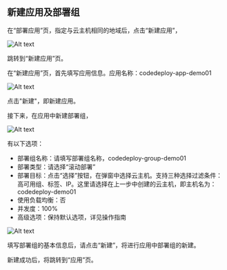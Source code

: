 ## 新建应用及部署组

在“部署应用”页，指定与云主机相同的地域后，点击“新建应用”，

![Alt text](https://github.com/jdcloudcom/cn/blob/codedeploy/image/CodeDeploy/starting5.png)


跳转到“新建应用”页。

在“新建应用”页，首先填写应用信息。应用名称：codedeploy-app-demo01

![Alt text](https://github.com/jdcloudcom/cn/blob/codedeploy/image/CodeDeploy/starting6.png)

点击"新建"，即新建应用。

接下来，在应用中新建部署组，

![Alt text](https://github.com/jdcloudcom/cn/blob/codedeploy/image/CodeDeploy/starting10.png)

有以下选项：

- 部署组名称：请填写部署组名称，codedeploy-group-demo01
- 部署类型：请选择“滚动部署”
- 部署目标：点击“选择”按钮，在弹窗中选择云主机。支持三种选择过滤条件：高可用组、标签、IP。这里请选择在上一步中创建的云主机，即主机名为：codedeploy-demo01
- 使用负载均衡：否
- 并发度：100%
- 高级选项：保持默认选项，详见操作指南

![Alt text](https://github.com/jdcloudcom/cn/blob/codedeploy/image/CodeDeploy/starting8.png)

填写部署组的基本信息后，请点击“新建”，将进行应用中部署组的新建。

新建成功后，将跳转到“应用”页。
